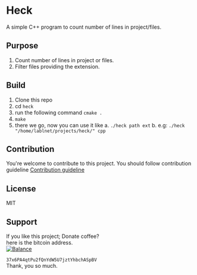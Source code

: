 # Heck
A simple C++ program to count number of lines in project/files.

## Purpose
1. Count number of lines in project or files.
2. Filter files providing the extension.

## Build
1. Clone this repo
2. cd `heck`
3. run the following command `cmake .`
4. `make`
5. there we go, now you can use it like
	a. `./heck path ext`
	b. e.g: `./heck "/home/lablnet/projects/heck/" cpp`

## Contribution
You're welcome to contribute to this project.
You should follow contribution guideline [Contribution guideline](https://github.com/lablnet/heck/blob/main/CONTRIBUTING.md)


## License
MIT

## Support  
If you like this project; Donate coffee?    
here is the bitcoin address.  
[![Balance](https://img.balancebadge.io/btc/37x6PA4qtPu2fQnYdW5U7jztYhbchASpBV.svg)](https://img.balancebadge.io/btc/37x6PA4qtPu2fQnYdW5U7jztYhbchASpBV.svg)  
  
   ```37x6PA4qtPu2fQnYdW5U7jztYhbchASpBV```    
 Thank, you so much.  
